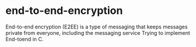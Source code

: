 # end-to-end-encryption

End-to-end encryption (E2EE) is a type of messaging that keeps messages private from everyone, including the messaging service
Trying to implement End-toend in C.
